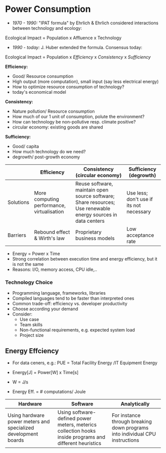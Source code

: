 # Power Consumption
- _1970 - 1990:_ "IPAT formula" by Ehrlich & Ehrlich considered interactions between technology and ecology: 

Ecological Impact = Population x Affluence x Technology

- _1990 - today:_ J. Huber extended the formula. Consensus today: 

Ecological Impact = Population x _Efficiency_ x _Consistency_ x _Sufficiency_

__Efficiency:__ 
- Good/ Resource consumption
- High output (more computation), small input (say less electrical energy) 
- How to optimize resource consumption of technology? 
- today's economical model


__Consistency:__
- Nature pollution/ Resource consumption
- How much of our 1 unit of consumption, polute the environment? 
- How can technology be non-pollutive resp. climate positive? 
- circular economy: existing goods are shared 

__Sufficiency:__
- Good/ capita
- How much technology do we need? 
- degrowth/ post-growth economy 


||Efficiency| Consistency (circular economy)| Sufficiency (degrowth)|
|-|-|-|-|
|Solutions | More computing performance, virtualisation| Reuse software, maintain open source software; Share resources; Use renewable energy sources in data centers| Use less; don't use if its not necessary|
|Barriers|Rebound effect & Wirth's law|Proprietary business models| Low acceptance rate|

- Energy = Power x Time 
- Strong correlation between execution time and energy efficiency, but it is not the same
- Reasons: I/O, memory access, CPU idle,.. 

### Technology Choice
- Programming language, frameworks, libraries
- Compiled languages tend to be faster than interpreted ones
- Common trade-off: efficiency vs. developer productivity 
- Choose according your demand 
- Consider: 
    - Use case
    - Team skills
    - Non-functional requirements, e.g. expected system load
    - Project size

## Energy Effciency
- For data ceners, e.g.:
    PUE = Total Facility Energy /IT Equipment Energy

- Energy[J] = Power[W] x Time[s]
- W = J/s
- Energy Eff. = # computations/ Joule 

|Hardware | Software | Analytically|
|-|-|-|
|Using hardware power meters and specialized development boards| Using software-defined power meters, meterics collection hooks inside programs and different heuristics| For instance through breaking down programs into individual CPU instructions

